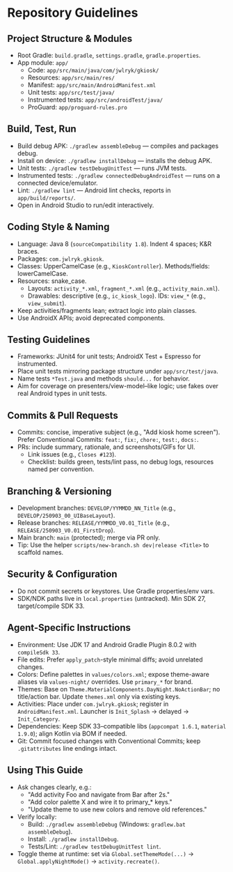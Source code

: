 # Repository Guidelines

## Project Structure & Modules
- Root Gradle: `build.gradle`, `settings.gradle`, `gradle.properties`.
- App module: `app/`
  - Code: `app/src/main/java/com/jwlryk/gkiosk/`
  - Resources: `app/src/main/res/`
  - Manifest: `app/src/main/AndroidManifest.xml`
  - Unit tests: `app/src/test/java/`
  - Instrumented tests: `app/src/androidTest/java/`
  - ProGuard: `app/proguard-rules.pro`

## Build, Test, Run
- Build debug APK: `./gradlew assembleDebug` — compiles and packages debug.
- Install on device: `./gradlew installDebug` — installs the debug APK.
- Unit tests: `./gradlew testDebugUnitTest` — runs JVM tests.
- Instrumented tests: `./gradlew connectedDebugAndroidTest` — runs on a connected device/emulator.
- Lint: `./gradlew lint` — Android lint checks, reports in `app/build/reports/`.
- Open in Android Studio to run/edit interactively.

## Coding Style & Naming
- Language: Java 8 (`sourceCompatibility 1.8`). Indent 4 spaces; K&R braces.
- Packages: `com.jwlryk.gkiosk`.
- Classes: UpperCamelCase (e.g., `KioskController`). Methods/fields: lowerCamelCase.
- Resources: snake_case.
  - Layouts: `activity_*.xml`, `fragment_*.xml` (e.g., `activity_main.xml`).
  - Drawables: descriptive (e.g., `ic_kiosk_logo`). IDs: `view_*` (e.g., `view_submit`).
- Keep activities/fragments lean; extract logic into plain classes.
- Use AndroidX APIs; avoid deprecated components.

## Testing Guidelines
- Frameworks: JUnit4 for unit tests; AndroidX Test + Espresso for instrumented.
- Place unit tests mirroring package structure under `app/src/test/java`.
- Name tests `*Test.java` and methods `should...` for behavior.
- Aim for coverage on presenters/view-model–like logic; use fakes over real Android types in unit tests.

## Commits & Pull Requests
- Commits: concise, imperative subject (e.g., "Add kiosk home screen"). Prefer Conventional Commits: `feat:`, `fix:`, `chore:`, `test:`, `docs:`.
- PRs: include summary, rationale, and screenshots/GIFs for UI.
  - Link issues (e.g., `Closes #123`).
  - Checklist: builds green, tests/lint pass, no debug logs, resources named per convention.

## Branching & Versioning
- Development branches: `DEVELOP/YYMMDD_NN_Title` (e.g., `DEVELOP/250903_00_UIBaseLayout`).
- Release branches: `RELEASE/YYMMDD_V0.01_Title` (e.g., `RELEASE/250903_V0.01_FirstDrop`).
- Main branch: `main` (protected); merge via PR only.
- Tip: Use the helper `scripts/new-branch.sh dev|release <Title>` to scaffold names.

## Security & Configuration
- Do not commit secrets or keystores. Use Gradle properties/env vars.
- SDK/NDK paths live in `local.properties` (untracked). Min SDK 27, target/compile SDK 33.

## Agent-Specific Instructions
- Environment: Use JDK 17 and Android Gradle Plugin 8.0.2 with `compileSdk 33`.
- File edits: Prefer `apply_patch`-style minimal diffs; avoid unrelated changes.
- Colors: Define palettes in `values/colors.xml`; expose theme-aware aliases via `values-night/` overrides. Use `primary_*` for brand.
- Themes: Base on `Theme.MaterialComponents.DayNight.NoActionBar`; no title/action bar. Update `themes.xml` only via existing keys.
- Activities: Place under `com.jwlryk.gkiosk`; register in `AndroidManifest.xml`. Launcher is `Init_Splash` → delayed → `Init_Category`.
- Dependencies: Keep SDK 33–compatible libs (`appcompat 1.6.1`, `material 1.9.0`); align Kotlin via BOM if needed.
- Git: Commit focused changes with Conventional Commits; keep `.gitattributes` line endings intact.

## Using This Guide
- Ask changes clearly, e.g.:
  - "Add activity Foo and navigate from Bar after 2s."
  - "Add color palette X and wire it to primary_* keys."
  - "Update theme to use new colors and remove old references."
- Verify locally:
  - Build: `./gradlew assembleDebug` (Windows: `gradlew.bat assembleDebug`).
  - Install: `./gradlew installDebug`.
  - Tests/Lint: `./gradlew testDebugUnitTest lint`.
- Toggle theme at runtime: set via `Global.setThemeMode(...)` → `Global.applyNightMode()` → `activity.recreate()`.
